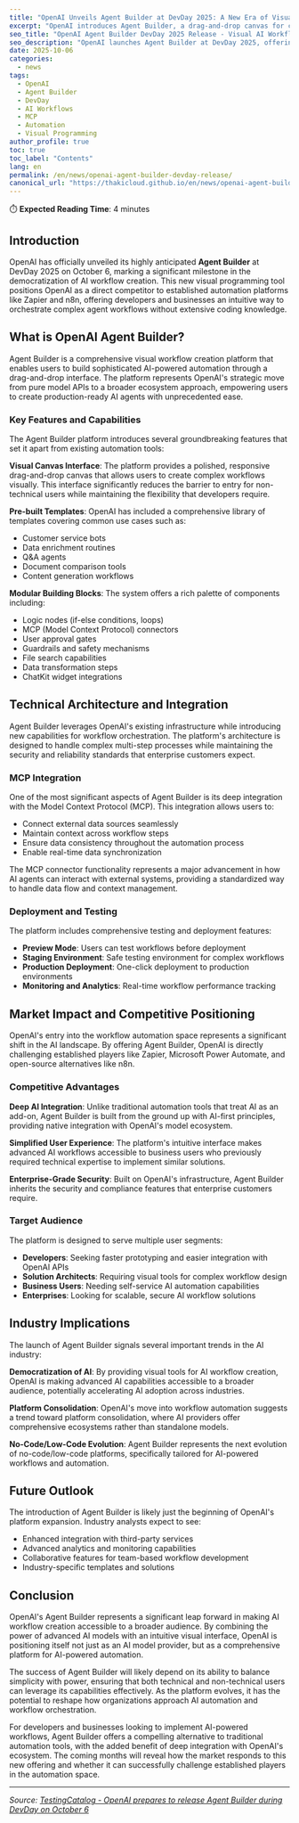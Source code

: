 ```yaml
---
title: "OpenAI Unveils Agent Builder at DevDay 2025: A New Era of Visual AI Workflow Creation"
excerpt: "OpenAI introduces Agent Builder, a drag-and-drop canvas for creating AI workflows that competes directly with Zapier and n8n, featuring MCP connectors and pre-built templates."
seo_title: "OpenAI Agent Builder DevDay 2025 Release - Visual AI Workflow Tool"
seo_description: "OpenAI launches Agent Builder at DevDay 2025, offering drag-and-drop AI workflow creation with MCP integration, templates, and visual canvas for developers and businesses."
date: 2025-10-06
categories:
  - news
tags:
  - OpenAI
  - Agent Builder
  - DevDay
  - AI Workflows
  - MCP
  - Automation
  - Visual Programming
author_profile: true
toc: true
toc_label: "Contents"
lang: en
permalink: /en/news/openai-agent-builder-devday-release/
canonical_url: "https://thakicloud.github.io/en/news/openai-agent-builder-devday-release/"
---
```


⏱️ **Expected Reading Time**: 4 minutes

## Introduction

OpenAI has officially unveiled its highly anticipated **Agent Builder** at DevDay 2025 on October 6, marking a significant milestone in the democratization of AI workflow creation. This new visual programming tool positions OpenAI as a direct competitor to established automation platforms like Zapier and n8n, offering developers and businesses an intuitive way to orchestrate complex agent workflows without extensive coding knowledge.

## What is OpenAI Agent Builder?

Agent Builder is a comprehensive visual workflow creation platform that enables users to build sophisticated AI-powered automation through a drag-and-drop interface. The platform represents OpenAI's strategic move from pure model APIs to a broader ecosystem approach, empowering users to create production-ready AI agents with unprecedented ease.

### Key Features and Capabilities

The Agent Builder platform introduces several groundbreaking features that set it apart from existing automation tools:

**Visual Canvas Interface**: The platform provides a polished, responsive drag-and-drop canvas that allows users to create complex workflows visually. This interface significantly reduces the barrier to entry for non-technical users while maintaining the flexibility that developers require.

**Pre-built Templates**: OpenAI has included a comprehensive library of templates covering common use cases such as:
- Customer service bots
- Data enrichment routines  
- Q&A agents
- Document comparison tools
- Content generation workflows

**Modular Building Blocks**: The system offers a rich palette of components including:
- Logic nodes (if-else conditions, loops)
- MCP (Model Context Protocol) connectors
- User approval gates
- Guardrails and safety mechanisms
- File search capabilities
- Data transformation steps
- ChatKit widget integrations

## Technical Architecture and Integration

Agent Builder leverages OpenAI's existing infrastructure while introducing new capabilities for workflow orchestration. The platform's architecture is designed to handle complex multi-step processes while maintaining the security and reliability standards that enterprise customers expect.

### MCP Integration

One of the most significant aspects of Agent Builder is its deep integration with the Model Context Protocol (MCP). This integration allows users to:
- Connect external data sources seamlessly
- Maintain context across workflow steps
- Ensure data consistency throughout the automation process
- Enable real-time data synchronization

The MCP connector functionality represents a major advancement in how AI agents can interact with external systems, providing a standardized way to handle data flow and context management.

### Deployment and Testing

The platform includes comprehensive testing and deployment features:
- **Preview Mode**: Users can test workflows before deployment
- **Staging Environment**: Safe testing environment for complex workflows  
- **Production Deployment**: One-click deployment to production environments
- **Monitoring and Analytics**: Real-time workflow performance tracking

## Market Impact and Competitive Positioning

OpenAI's entry into the workflow automation space represents a significant shift in the AI landscape. By offering Agent Builder, OpenAI is directly challenging established players like Zapier, Microsoft Power Automate, and open-source alternatives like n8n.

### Competitive Advantages

**Deep AI Integration**: Unlike traditional automation tools that treat AI as an add-on, Agent Builder is built from the ground up with AI-first principles, providing native integration with OpenAI's model ecosystem.

**Simplified User Experience**: The platform's intuitive interface makes advanced AI workflows accessible to business users who previously required technical expertise to implement similar solutions.

**Enterprise-Grade Security**: Built on OpenAI's infrastructure, Agent Builder inherits the security and compliance features that enterprise customers require.

### Target Audience

The platform is designed to serve multiple user segments:
- **Developers**: Seeking faster prototyping and easier integration with OpenAI APIs
- **Solution Architects**: Requiring visual tools for complex workflow design
- **Business Users**: Needing self-service AI automation capabilities
- **Enterprises**: Looking for scalable, secure AI workflow solutions

## Industry Implications

The launch of Agent Builder signals several important trends in the AI industry:

**Democratization of AI**: By providing visual tools for AI workflow creation, OpenAI is making advanced AI capabilities accessible to a broader audience, potentially accelerating AI adoption across industries.

**Platform Consolidation**: OpenAI's move into workflow automation suggests a trend toward platform consolidation, where AI providers offer comprehensive ecosystems rather than standalone models.

**No-Code/Low-Code Evolution**: Agent Builder represents the next evolution of no-code/low-code platforms, specifically tailored for AI-powered workflows and automation.

## Future Outlook

The introduction of Agent Builder is likely just the beginning of OpenAI's platform expansion. Industry analysts expect to see:
- Enhanced integration with third-party services
- Advanced analytics and monitoring capabilities
- Collaborative features for team-based workflow development
- Industry-specific templates and solutions

## Conclusion

OpenAI's Agent Builder represents a significant leap forward in making AI workflow creation accessible to a broader audience. By combining the power of advanced AI models with an intuitive visual interface, OpenAI is positioning itself not just as an AI model provider, but as a comprehensive platform for AI-powered automation.

The success of Agent Builder will likely depend on its ability to balance simplicity with power, ensuring that both technical and non-technical users can leverage its capabilities effectively. As the platform evolves, it has the potential to reshape how organizations approach AI automation and workflow orchestration.

For developers and businesses looking to implement AI-powered workflows, Agent Builder offers a compelling alternative to traditional automation tools, with the added benefit of deep integration with OpenAI's ecosystem. The coming months will reveal how the market responds to this new offering and whether it can successfully challenge established players in the automation space.

---

*Source: [TestingCatalog - OpenAI prepares to release Agent Builder during DevDay on October 6](https://www.testingcatalog.com/openai-prepares-to-release-agent-builder-during-devday-on-october-6/)*
